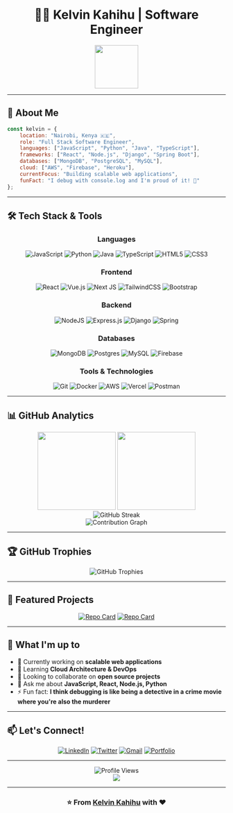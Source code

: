 # <div align="center">👨‍💻 Kelvin Kahihu | Software Engineer</div>

<div align="center">
  <img src="https://media.giphy.com/media/M9gbBd9nbDrOTu1Mqx/giphy.gif" width="100"/>
</div>

---

## 🚀 About Me

```javascript
const kelvin = {
    location: "Nairobi, Kenya 🇰🇪",
    role: "Full Stack Software Engineer",
    languages: ["JavaScript", "Python", "Java", "TypeScript"],
    frameworks: ["React", "Node.js", "Django", "Spring Boot"],
    databases: ["MongoDB", "PostgreSQL", "MySQL"],
    cloud: ["AWS", "Firebase", "Heroku"],
    currentFocus: "Building scalable web applications",
    funFact: "I debug with console.log and I'm proud of it! 🐛"
};
```

---

## 🛠️ Tech Stack & Tools

<div align="center">

### Languages
![JavaScript](https://img.shields.io/badge/javascript-%23323330.svg?style=for-the-badge&logo=javascript&logoColor=%23F7DF1E)
![Python](https://img.shields.io/badge/python-3670A0?style=for-the-badge&logo=python&logoColor=ffdd54)
![Java](https://img.shields.io/badge/java-%23ED8B00.svg?style=for-the-badge&logo=openjdk&logoColor=white)
![TypeScript](https://img.shields.io/badge/typescript-%23007ACC.svg?style=for-the-badge&logo=typescript&logoColor=white)
![HTML5](https://img.shields.io/badge/html5-%23E34F26.svg?style=for-the-badge&logo=html5&logoColor=white)
![CSS3](https://img.shields.io/badge/css3-%231572B6.svg?style=for-the-badge&logo=css3&logoColor=white)

### Frontend
![React](https://img.shields.io/badge/react-%2320232a.svg?style=for-the-badge&logo=react&logoColor=%2361DAFB)
![Vue.js](https://img.shields.io/badge/vuejs-%2335495e.svg?style=for-the-badge&logo=vuedotjs&logoColor=%234FC08D)
![Next JS](https://img.shields.io/badge/Next-black?style=for-the-badge&logo=next.js&logoColor=white)
![TailwindCSS](https://img.shields.io/badge/tailwindcss-%2338B2AC.svg?style=for-the-badge&logo=tailwind-css&logoColor=white)
![Bootstrap](https://img.shields.io/badge/bootstrap-%23563D7C.svg?style=for-the-badge&logo=bootstrap&logoColor=white)

### Backend
![NodeJS](https://img.shields.io/badge/node.js-6DA55F?style=for-the-badge&logo=node.js&logoColor=white)
![Express.js](https://img.shields.io/badge/express.js-%23404d59.svg?style=for-the-badge&logo=express&logoColor=%2361DAFB)
![Django](https://img.shields.io/badge/django-%23092E20.svg?style=for-the-badge&logo=django&logoColor=white)
![Spring](https://img.shields.io/badge/spring-%236DB33F.svg?style=for-the-badge&logo=spring&logoColor=white)

### Databases
![MongoDB](https://img.shields.io/badge/MongoDB-%234ea94b.svg?style=for-the-badge&logo=mongodb&logoColor=white)
![Postgres](https://img.shields.io/badge/postgres-%23316192.svg?style=for-the-badge&logo=postgresql&logoColor=white)
![MySQL](https://img.shields.io/badge/mysql-%2300f.svg?style=for-the-badge&logo=mysql&logoColor=white)
![Firebase](https://img.shields.io/badge/Firebase-039BE5?style=for-the-badge&logo=Firebase&logoColor=white)

### Tools & Technologies
![Git](https://img.shields.io/badge/git-%23F05033.svg?style=for-the-badge&logo=git&logoColor=white)
![Docker](https://img.shields.io/badge/docker-%230db7ed.svg?style=for-the-badge&logo=docker&logoColor=white)
![AWS](https://img.shields.io/badge/AWS-%23FF9900.svg?style=for-the-badge&logo=amazon-aws&logoColor=white)
![Vercel](https://img.shields.io/badge/vercel-%23000000.svg?style=for-the-badge&logo=vercel&logoColor=white)
![Postman](https://img.shields.io/badge/Postman-FF6C37?style=for-the-badge&logo=postman&logoColor=white)

</div>

---

## 📊 GitHub Analytics

<div align="center">
  <img height="180em" src="https://github-readme-stats.vercel.app/api?username=Kkahihu&show_icons=true&theme=tokyonight&include_all_commits=true&count_private=true"/>
  <img height="180em" src="https://github-readme-stats.vercel.app/api/top-langs/?username=Kkahihu&layout=compact&langs_count=8&theme=tokyonight"/>
</div>

<div align="center">
  <img src="https://github-readme-streak-stats.herokuapp.com/?user=Kkahihu&theme=tokyonight" alt="GitHub Streak"/>
</div>

<div align="center">
  <img src="https://github-readme-activity-graph.vercel.app/graph?username=Kkahihu&theme=tokyo-night&hide_border=true&area=true" alt="Contribution Graph"/>
</div>

---

## 🏆 GitHub Trophies
<div align="center">
  <img src="https://github-profile-trophy.vercel.app/?username=Kkahihu&theme=tokyonight&no-frame=false&no-bg=false&margin-w=4&row=1" alt="GitHub Trophies"/>
</div>

---

## 🌟 Featured Projects

<div align="center">

[![Repo Card](https://github-readme-stats.vercel.app/api/pin/?username=NyumbaNova&repo=numbanova-backend&theme=tokyonight)](https://github.com/NyumbaNova/nyumbanova-backend)
[![Repo Card](https://github-readme-stats.vercel.app/api/pin/?username=Kkahihu&repo=Polar-Web&theme=tokyonight)](https://github.com/Kkahihu/Polar-Web)

</div>

---

## 💼 What I'm up to

- 🔭 Currently working on **scalable web applications**
- 🌱 Learning **Cloud Architecture & DevOps**
- 👯 Looking to collaborate on **open source projects**
- 💬 Ask me about **JavaScript, React, Node.js, Python**
- ⚡ Fun fact: **I think debugging is like being a detective in a crime movie where you're also the murderer**

---

## 📫 Let's Connect!

<div align="center">

[![LinkedIn](https://img.shields.io/badge/LinkedIn-%230077B5.svg?style=for-the-badge&logo=linkedin&logoColor=white)](https://www.linkedin.com/in/kelvin-kahihu/)
[![Twitter](https://img.shields.io/badge/Twitter-%231DA1F2.svg?style=for-the-badge&logo=Twitter&logoColor=white)](https://twitter.com/KKahihu)
[![Gmail](https://img.shields.io/badge/Gmail-D14836?style=for-the-badge&logo=gmail&logoColor=white)](mailto:your.email@gmail.com)
[![Portfolio](https://img.shields.io/badge/Portfolio-%23000000.svg?style=for-the-badge&logo=firefox&logoColor=#FF7139)](https://your-portfolio.com)

</div>

---

<div align="center">
  <img src="https://komarev.com/ghpvc/?username=yourusername&style=for-the-badge&color=0e75b6" alt="Profile Views"/>
</div>

<div align="center">
  <img src="https://capsule-render.vercel.app/api?type=waving&color=gradient&height=100&section=footer"/>
</div>

---

<div align="center">
  <h3>⭐️ From <a href="https://github.com/yourusername">Kelvin Kahihu</a> with ❤️</h3>
</div>
